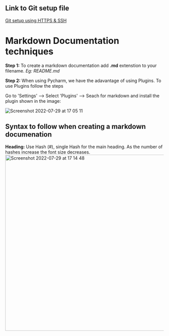 ## Link to Git setup file
[Git setup using HTTPS & SSH](https://github.com/FatemaZahra/github-ssh-setup)

# Markdown Documentation techniques

**Step 1:** To create a markdown documentation add **.md** extenstion to your filename. _Eg: README.md_

**Step 2:** When using Pycharm, we have the adavantage of using Plugins. To use Plugins follow the steps

Go to 'Settings' --> Select 'Plugins' --> Seach for markdown and install the plugin shown in the image:

![Screenshot 2022-07-29 at 17 05 11](https://user-images.githubusercontent.com/102330725/181799710-4b9e6bc0-2abd-41c7-9977-ec667a2b840d.png)

## Syntax to follow when creating a markdown documenation

**Heading:**
Use Hash (#), single Hash for the main heading. As the number of hashes increase the font size decreases.
<img width="559" alt="Screenshot 2022-07-29 at 17 14 48" src="https://user-images.githubusercontent.com/102330725/181801244-286e0ede-5869-4c40-a123-b81f8f38acf9.png">
